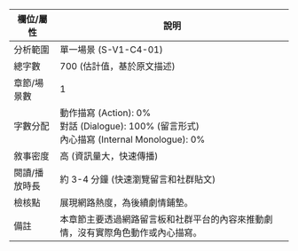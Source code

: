 | 欄位/屬性 | 說明 |
|---|---|
| 分析範圍 | 單一場景 (S-V1-C4-01) |
| 總字數 | 700 (估計值，基於原文描述) |
| 章節/場景數 | 1 |
| 字數分配 | 動作描寫 (Action): 0%<br>對話 (Dialogue): 100% (留言形式) <br>內心描寫 (Internal Monologue): 0% |
| 敘事密度 | 高 (資訊量大，快速傳播) |
| 閱讀/播放時長 | 約 3-4 分鐘 (快速瀏覽留言和社群貼文) |
| 檢核點 | 展現網路熱度，為後續劇情鋪墊。 |
| 備註 | 本章節主要透過網路留言板和社群平台的內容來推動劇情，沒有實際角色動作或內心描寫。 |
